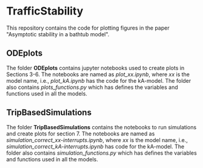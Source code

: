 # TrafficStability
This repository contains the code for plotting figures in the paper "Asymptotic stability in a bathtub model".

## ODEplots
The folder **ODEplots** contains jupyter notebooks used to create plots in Sections 3-6. The notebooks are named as *plot_xx.ipynb*, where *xx* is the model name, i.e., *plot_kA.ipynb* has the code for the kA-model. The folder also contains *plots_functions.py* which has defines the variables and functions used in all the models.

## TripBasedSimulations
The folder **TripBasedSimulations** contains the notebooks to run simulations and create plots for section 7. The notebooks are named as *simulation_correct_xx-interrupts.ipynb*, where *xx* is the model name, i.e., *simulation_correct_kA-interrupts.ipynb* has code for the kA-model. The folder also contains *simulation_functions.py* which has defines the variables and functions used in all the models.
